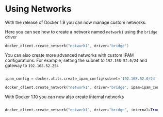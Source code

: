 # Using Networks

With the release of Docker 1.9 you can now manage custom networks.


Here you can see how to create a network named ```network1``` using the ```bridge``` driver

```python
docker_client.create_network("network1", driver="bridge")
```

You can also create more advanced networks with custom IPAM configurations. For example, 
setting the subnet to ```192.168.52.0/24``` and gateway to ```192.168.52.254```

```python

ipam_config = docker.utils.create_ipam_config(subnet='192.168.52.0/24', gateway='192.168.52.254')

docker_client.create_network("network1", driver="bridge", ipam=ipam_config)
```

With Docker 1.10 you can now also create internal networks

```python

docker_client.create_network("network1", driver="bridge", internal=True)
```

